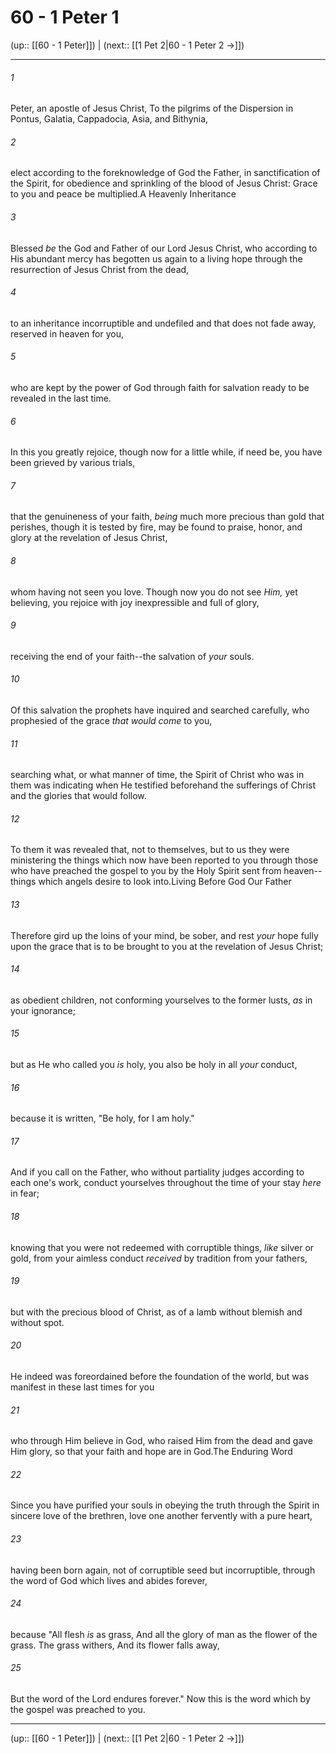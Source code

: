 # 60 - 1 Peter 1

(up:: [[60 - 1 Peter]]) | (next:: [[1 Pet 2|60 - 1 Peter 2 →]])

***


###### 1 
Peter, an apostle of Jesus Christ, To the pilgrims of the Dispersion in Pontus, Galatia, Cappadocia, Asia, and Bithynia, 

###### 2 
elect according to the foreknowledge of God the Father, in sanctification of the Spirit, for obedience and sprinkling of the blood of Jesus Christ: Grace to you and peace be multiplied.A Heavenly Inheritance 

###### 3 
Blessed _be_ the God and Father of our Lord Jesus Christ, who according to His abundant mercy has begotten us again to a living hope through the resurrection of Jesus Christ from the dead, 

###### 4 
to an inheritance incorruptible and undefiled and that does not fade away, reserved in heaven for you, 

###### 5 
who are kept by the power of God through faith for salvation ready to be revealed in the last time. 

###### 6 
In this you greatly rejoice, though now for a little while, if need be, you have been grieved by various trials, 

###### 7 
that the genuineness of your faith, _being_ much more precious than gold that perishes, though it is tested by fire, may be found to praise, honor, and glory at the revelation of Jesus Christ, 

###### 8 
whom having not seen you love. Though now you do not see _Him,_ yet believing, you rejoice with joy inexpressible and full of glory, 

###### 9 
receiving the end of your faith--the salvation of _your_ souls. 

###### 10 
Of this salvation the prophets have inquired and searched carefully, who prophesied of the grace _that would come_ to you, 

###### 11 
searching what, or what manner of time, the Spirit of Christ who was in them was indicating when He testified beforehand the sufferings of Christ and the glories that would follow. 

###### 12 
To them it was revealed that, not to themselves, but to us they were ministering the things which now have been reported to you through those who have preached the gospel to you by the Holy Spirit sent from heaven--things which angels desire to look into.Living Before God Our Father 

###### 13 
Therefore gird up the loins of your mind, be sober, and rest _your_ hope fully upon the grace that is to be brought to you at the revelation of Jesus Christ; 

###### 14 
as obedient children, not conforming yourselves to the former lusts, _as_ in your ignorance; 

###### 15 
but as He who called you _is_ holy, you also be holy in all _your_ conduct, 

###### 16 
because it is written, "Be holy, for I am holy." 

###### 17 
And if you call on the Father, who without partiality judges according to each one's work, conduct yourselves throughout the time of your stay _here_ in fear; 

###### 18 
knowing that you were not redeemed with corruptible things, _like_ silver or gold, from your aimless conduct _received_ by tradition from your fathers, 

###### 19 
but with the precious blood of Christ, as of a lamb without blemish and without spot. 

###### 20 
He indeed was foreordained before the foundation of the world, but was manifest in these last times for you 

###### 21 
who through Him believe in God, who raised Him from the dead and gave Him glory, so that your faith and hope are in God.The Enduring Word 

###### 22 
Since you have purified your souls in obeying the truth through the Spirit in sincere love of the brethren, love one another fervently with a pure heart, 

###### 23 
having been born again, not of corruptible seed but incorruptible, through the word of God which lives and abides forever, 

###### 24 
because "All flesh _is_ as grass, And all the glory of man as the flower of the grass. The grass withers, And its flower falls away, 

###### 25 
But the word of the Lord endures forever." Now this is the word which by the gospel was preached to you.

***

(up:: [[60 - 1 Peter]]) | (next:: [[1 Pet 2|60 - 1 Peter 2 →]])
